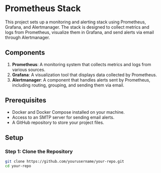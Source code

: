 # Prometheus Stack

This project sets up a monitoring and alerting stack using Prometheus, Grafana, and Alertmanager. The stack is designed to collect metrics and logs from Prometheus, visualize them in Grafana, and send alerts via email through Alertmanager.

## Components

1. **Prometheus**: A monitoring system that collects metrics and logs from various sources.
2. **Grafana**: A visualization tool that displays data collected by Prometheus.
3. **Alertmanager**: A component that handles alerts sent by Prometheus, including routing, grouping, and sending them via email.

## Prerequisites

- Docker and Docker Compose installed on your machine.
- Access to an SMTP server for sending email alerts.
- A GitHub repository to store your project files.

## Setup

### Step 1: Clone the Repository

```bash
git clone https://github.com/yourusername/your-repo.git
cd your-repo
